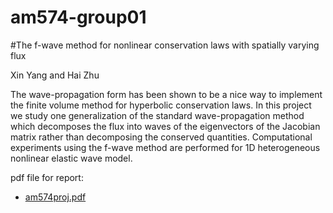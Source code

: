 # am574-group01
#The f-wave method for nonlinear conservation laws with spatially varying flux

Xin Yang and Hai Zhu

The wave-propagation form has been shown to be a nice way to implement the finite volume method for hyperbolic conservation laws. In this project we study one generalization of the standard wave-propagation method which decomposes the flux into waves of the eigenvectors of the Jacobian matrix rather than decomposing the conserved quantities. Computational experiments using the f-wave method are performed for 1D heterogeneous nonlinear elastic wave model.

pdf file for report:

* [am574proj.pdf](report/am574proj.pdf)
